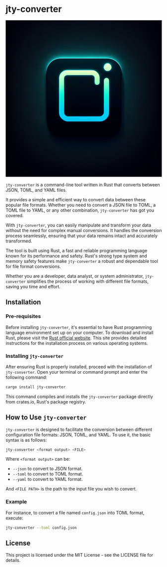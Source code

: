 # jty-converter

![jty-converter](logo.webp)

`jty-converter` is a command-line tool written in Rust that converts between JSON, TOML, and YAML files.

It provides a simple and efficient way to convert data between these popular file formats. Whether you need to convert a JSON file to TOML, a TOML file to YAML, or any other combination, `jty-converter` has got you covered.

With `jty-converter`, you can easily manipulate and transform your data without the need for complex manual conversions. It handles the conversion process seamlessly, ensuring that your data remains intact and accurately transformed.

The tool is built using Rust, a fast and reliable programming language known for its performance and safety. Rust's strong type system and memory safety features make `jty-converter` a robust and dependable tool for file format conversions.

Whether you are a developer, data analyst, or system administrator, `jty-converter` simplifies the process of working with different file formats, saving you time and effort.

## Installation

### Pre-requisites

Before installing `jty-converter`, it's essential to have Rust programming language environment set up on your computer. To download and install Rust, please visit the [Rust official website](https://www.rust-lang.org/tools/install). This site provides detailed instructions for the installation process on various operating systems.

### Installing `jty-converter`

After ensuring Rust is properly installed, proceed with the installation of `jty-converter`. Open your terminal or command prompt and enter the following command:

```sh
cargo install jty-converter
```

This command compiles and installs the `jty-converter` package directly from crates.io, Rust's package registry.

## How to Use `jty-converter`

`jty-converter` is designed to facilitate the conversion between different configuration file formats: JSON, TOML, and YAML. To use it, the basic syntax is as follows:

```sh
jty-converter <format output> <FILE>
```

Where `<format output>` can be:

- `--json` to convert to JSON format.
- `--toml` to convert to TOML format.
- `--yaml` to convert to YAML format.

And `<FILE PATH>` is the path to the input file you wish to convert.

### Example

For instance, to convert a file named `config.json` into TOML format, execute:

```sh
jty-converter --toml config.json
```

## License

This project is licensed under the MIT License - see the LICENSE file for details.
